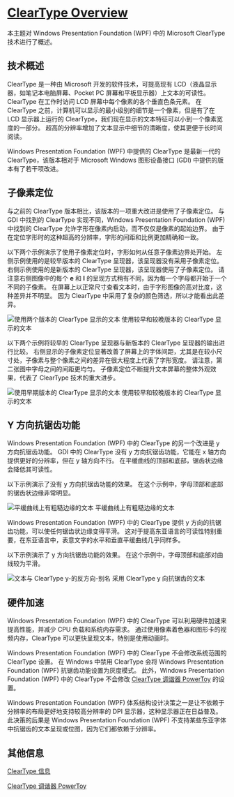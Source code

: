 # [ClearType Overview](https://docs.microsoft.com/en-us/dotnet/framework/wpf/advanced/cleartype-overview)

本主题对 Windows Presentation Foundation (WPF) 中的 Microsoft ClearType 技术进行了概述。



## 技术概述

ClearType 是一种由 Microsoft 开发的软件技术，可提高现有 LCD（液晶显示器，如笔记本电脑屏幕、Pocket PC 屏幕和平板显示器）上文本的可读性。 ClearType 在工作时访问 LCD 屏幕中每个像素的各个垂直色条元素。 在ClearType 之前，计算机可以显示的最小级别的细节是一个像素，但是有了在 LCD 显示器上运行的 ClearType，我们现在显示的文本特征可以小到一个像素宽度的一部分。 超高的分辨率增加了文本显示中细节的清晰度，使其更便于长时间阅读。

Windows Presentation Foundation (WPF) 中提供的 ClearType 是最新一代的 ClearType，该版本相对于 Microsoft Windows 图形设备接口 (GDI) 中提供的版本有了若干项改进。



## 子像素定位

与之前的 ClearType 版本相比，该版本的一项重大改进是使用了子像素定位。 与 GDI 中找到的 ClearType 实现不同，Windows Presentation Foundation (WPF) 中找到的 ClearType 允许字形在像素内启动，而不仅仅是像素的起始边界。 由于在定位字形时的这种超高的分辨率，字形的间距和比例更加精确和一致。

以下两个示例演示了使用子像素定位时，字形如何从任意子像素边界处开始。 左侧示例使用的是较早版本的 ClearType 呈现器，该呈现器没有采用子像素定位。 右侧示例使用的是新版本的 ClearType 呈现器，该呈现器使用了子像素定位。 请注意右侧图像中的每个 **e** 和 **l** 的呈现方式稍有不同，因为每一个字母都开始于一个不同的子像素。 在屏幕上以正常尺寸查看文本时，由于字形图像的高对比度，这种差异并不明显。 因为 ClearType 中采用了复杂的颜色筛选，所以才能看出此差异。

![使用两个版本的 ClearType 显示的文本](https://docs.microsoft.com/zh-cn/dotnet/framework/wpf/advanced/media/wcpsdk-mmgraphics-text-cleartype-overview-01.png)
使用较早和较晚版本的 ClearType 显示的文本

以下两个示例将较早的 ClearType 呈现器与新版本的 ClearType 呈现器的输出进行比较。 右侧显示的子像素定位显著改善了屏幕上的字体间距，尤其是在较小尺寸处，子像素与整个像素之间的差异在很大程度上代表了字形宽度。 请注意，第二张图中字母之间的间距更均匀。 子像素定位不断提升文本屏幕的整体外观效果，代表了 ClearType 技术的重大进步。

![使用早期版本的 ClearType 显示的文本](https://docs.microsoft.com/zh-cn/dotnet/framework/wpf/advanced/media/wcpsdk-mmgraphics-text-cleartype-overview-02.png)
使用较早和较晚版本的 ClearType 显示的文本



## Y 方向抗锯齿功能

Windows Presentation Foundation (WPF) 中的 ClearType 的另一个改进是 y 方向抗锯齿功能。 GDI 中的 ClearType 没有 y 方向抗锯齿功能，它能在 x 轴方向提供更好的分辨率，但在 y 轴方向不行。 在平缓曲线的顶部和底部，锯齿状边缘会降低其可读性。

以下示例演示了没有 y 方向抗锯齿功能的效果。 在这个示例中，字母顶部和底部的锯齿状边缘非常明显。

![平缓曲线上有粗糙边缘的文本](https://docs.microsoft.com/zh-cn/dotnet/framework/wpf/advanced/media/wcpsdk-mmgraphics-text-cleartype-overview-03.png)
平缓曲线上有粗糙边缘的文本

Windows Presentation Foundation (WPF) 中的 ClearType 提供 y 方向的抗锯齿功能，可以使任何锯齿状边缘变得平滑。 这对于提高东亚语言的可读性特别重要，在东亚语言中，表意文字的水平和垂直平缓曲线几乎同样多。

以下示例演示了 y 方向抗锯齿功能的效果。 在这个示例中，字母顶部和底部对曲线较为平滑。

![文本与 ClearType y-的反方向-别名](https://docs.microsoft.com/zh-cn/dotnet/framework/wpf/advanced/media/wcpsdk-mmgraphics-text-cleartype-overview-04.png)
采用 ClearType y 向抗锯齿的文本



## 硬件加速

Windows Presentation Foundation (WPF) 中的 ClearType 可以利用硬件加速来提高性能，并减少 CPU 负载和系统内存需求。 通过使用像素着色器和图形卡的视频内存，ClearType 可以更快呈现文本，特别是使用动画时。

Windows Presentation Foundation (WPF) 中的 ClearType 不会修改系统范围的 ClearType 设置。 在 Windows 中禁用 ClearType 会将 Windows Presentation Foundation (WPF) 抗锯齿功能设置为灰度模式。 此外，Windows Presentation Foundation (WPF) 中的 ClearType 不会修改 [ClearType 调谐器 PowerToy](https://www.microsoft.com/typography/ClearTypePowerToy.mspx) 的设置。

Windows Presentation Foundation (WPF) 体系结构设计决策之一是让不依赖于分辨率的布局更好地支持较高分辨率的 DPI 显示器，这种显示器正在日益普及。 此决策的后果是 Windows Presentation Foundation (WPF) 不支持某些东亚字体中抗锯齿的文本呈现或位图，因为它们都依赖于分辨率。



## 其他信息

[ClearType 信息](https://www.microsoft.com/typography/ClearTypeInfo.mspx)

[ClearType 调谐器 PowerToy](https://www.microsoft.com/typography/ClearTypePowerToy.mspx)